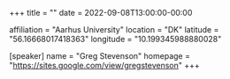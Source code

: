 +++
title = ""
date = 2022-09-08T13:00:00-00:00

affiliation = "Aarhus University"
location = "DK"
latitude = "56.16668017418363"
longitude = "10.199345988880028"

[speaker]
  name = "Greg Stevenson"
  homepage = "https://sites.google.com/view/gregstevenson"
+++
